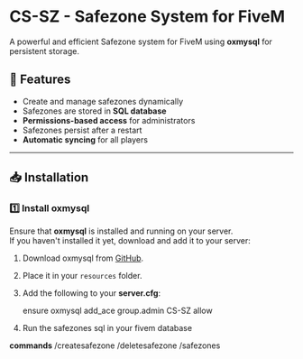 # CS-SZ - Safezone System for FiveM

A powerful and efficient Safezone system for FiveM using **oxmysql** for persistent storage.

## 📌 Features
- Create and manage safezones dynamically
- Safezones are stored in **SQL database**
- **Permissions-based access** for administrators
- Safezones persist after a restart
- **Automatic syncing** for all players

---

## 📥 Installation

### 1️⃣ Install **oxmysql**
Ensure that **oxmysql** is installed and running on your server.  
If you haven't installed it yet, download and add it to your server:

1. Download oxmysql from [GitHub](https://github.com/overextended/oxmysql).
2. Place it in your `resources` folder.
3. Add the following to your **server.cfg**:

   ensure oxmysql
   add_ace group.admin CS-SZ allow

4. Run the safezones sql in your fivem database

**commands**
/createsafezone
/deletesafezone
/safezones